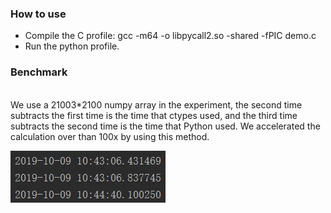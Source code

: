 <h3>How to use</h3>
<ul>
<li>Compile the C profile: gcc -m64 -o libpycall2.so -shared -fPIC demo.c</li>
<li>Run the python profile.</li>
</ul>
<h3>Benchmark</h3>
<br>We use a 21003*2100 numpy array in the experiment, the second time subtracts the first time is the time that ctypes used, and the third time subtracts the second time is the time that Python used. We accelerated the calculation over than 100x by using this method.</br>

![Example image2](https://github.com/HuiyanWen/ctypes_python_c/blob/master/1.png)
